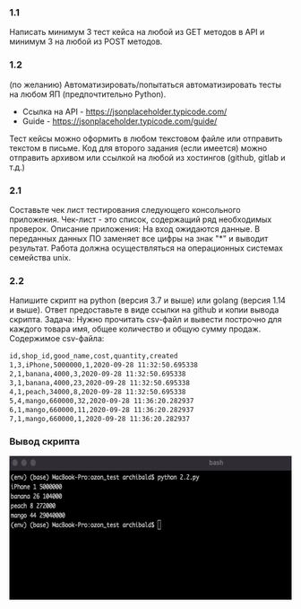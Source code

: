 
### 1.1
Написать минимум 3 тест кейса на любой из GET методов в API и минимум 3 на любой из POST методов.
### 1.2
(по желанию) Автоматизировать/попытаться автоматизировать тесты на любом ЯП (предпочтительно Python).

* Ссылка на API - https://jsonplaceholder.typicode.com/
* Guide - https://jsonplaceholder.typicode.com/guide/

Тест кейсы можно оформить в любом текстовом файле или отправить текстом в письме.
Код для второго задания (если имеется) можно отправить архивом или ссылкой на любой из хостингов (github, gitlab и т.д.)


### 2.1
Составьте чек лист тестирования следующего консольного приложения. Чек-лист - это список, содержащий ряд необходимых проверок.
Описание приложения:
На вход ожидаются данные. В переданных данных ПО заменяет все цифры на знак "*" и выводит результат. Работа должна осуществляться на операционных системах семейства unix.
### 2.2
Напишите скрипт на python (версия 3.7 и выше) или golang (версия 1.14 и выше). Ответ предоставьте в виде ссылки на github и копии вывода скрипта.
Задача:
Нужно прочитать csv-файл и вывести построчно для каждого товара имя, общее количество и общую сумму продаж.
Содержимое csv-файла:
```
id,shop_id,good_name,cost,quantity,created
1,3,iPhone,5000000,1,2020-09-28 11:32:50.695338
2,1,banana,4000,3,2020-09-28 11:32:50.695338
3,1,banana,4000,23,2020-09-28 11:32:50.695338
4,1,peach,34000,8,2020-09-28 11:32:50.695338
5,4,mango,660000,32,2020-09-28 11:36:20.282937
6,1,mango,660000,11,2020-09-28 11:36:20.282937
7,1,mango,660000,1,2020-09-28 11:36:20.282937
```
### Вывод скрипта

<img src= "https://raw.githubusercontent.com/artivnv/ozon_test/master/output.png" width = "619" height = "256" >
